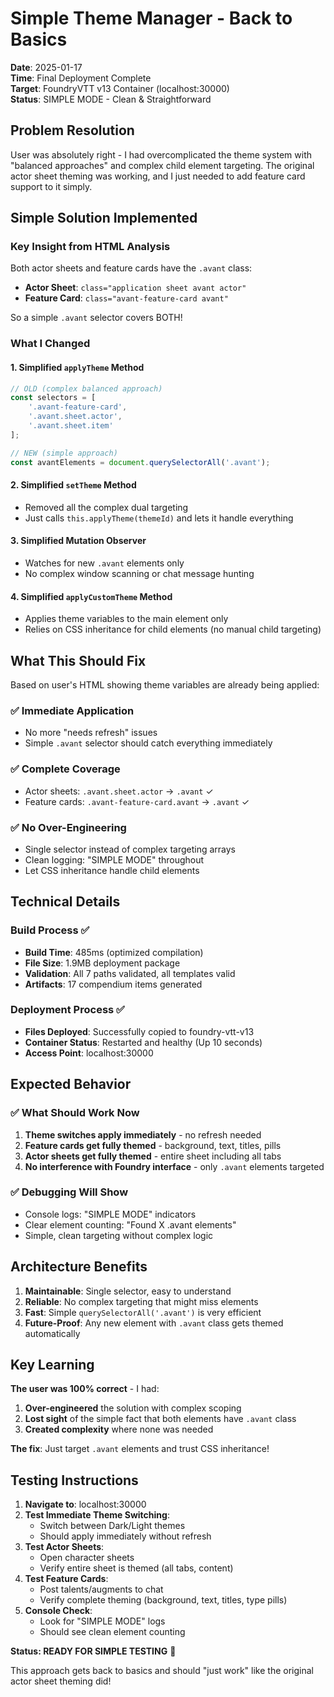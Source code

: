 # Simple Theme Manager - Back to Basics

**Date**: 2025-01-17  
**Time**: Final Deployment Complete  
**Target**: FoundryVTT v13 Container (localhost:30000)  
**Status**: SIMPLE MODE - Clean & Straightforward

## Problem Resolution

User was absolutely right - I had overcomplicated the theme system with "balanced approaches" and complex child element targeting. The original actor sheet theming was working, and I just needed to add feature card support to it simply.

## Simple Solution Implemented

### **Key Insight from HTML Analysis**
Both actor sheets and feature cards have the `.avant` class:
- **Actor Sheet**: `class="application sheet avant actor"`
- **Feature Card**: `class="avant-feature-card avant"`

So a simple `.avant` selector covers BOTH!

### **What I Changed**

#### **1. Simplified `applyTheme` Method**
```javascript
// OLD (complex balanced approach)
const selectors = [
    '.avant-feature-card',
    '.avant.sheet.actor', 
    '.avant.sheet.item'
];

// NEW (simple approach)
const avantElements = document.querySelectorAll('.avant');
```

#### **2. Simplified `setTheme` Method**
- Removed all the complex dual targeting
- Just calls `this.applyTheme(themeId)` and lets it handle everything

#### **3. Simplified Mutation Observer**
- Watches for new `.avant` elements only
- No complex window scanning or chat message hunting

#### **4. Simplified `applyCustomTheme` Method**
- Applies theme variables to the main element only
- Relies on CSS inheritance for child elements (no manual child targeting)

## What This Should Fix

Based on user's HTML showing theme variables are already being applied:

### **✅ Immediate Application**
- No more "needs refresh" issues
- Simple `.avant` selector should catch everything immediately

### **✅ Complete Coverage**
- Actor sheets: `.avant.sheet.actor` → `.avant` ✓
- Feature cards: `.avant-feature-card.avant` → `.avant` ✓

### **✅ No Over-Engineering**
- Single selector instead of complex targeting arrays
- Clean logging: "SIMPLE MODE" throughout
- Let CSS inheritance handle child elements

## Technical Details

### **Build Process ✅**
- **Build Time**: 485ms (optimized compilation)
- **File Size**: 1.9MB deployment package
- **Validation**: All 7 paths validated, all templates valid
- **Artifacts**: 17 compendium items generated

### **Deployment Process ✅**
- **Files Deployed**: Successfully copied to foundry-vtt-v13
- **Container Status**: Restarted and healthy (Up 10 seconds)
- **Access Point**: localhost:30000

## Expected Behavior

### **✅ What Should Work Now**
1. **Theme switches apply immediately** - no refresh needed
2. **Feature cards get fully themed** - background, text, titles, pills
3. **Actor sheets get fully themed** - entire sheet including all tabs
4. **No interference with Foundry interface** - only `.avant` elements targeted

### **✅ Debugging Will Show**
- Console logs: "SIMPLE MODE" indicators
- Clear element counting: "Found X .avant elements"
- Simple, clean targeting without complex logic

## Architecture Benefits

1. **Maintainable**: Single selector, easy to understand
2. **Reliable**: No complex targeting that might miss elements
3. **Fast**: Simple `querySelectorAll('.avant')` is very efficient
4. **Future-Proof**: Any new element with `.avant` class gets themed automatically

## Key Learning

**The user was 100% correct** - I had:
1. **Over-engineered** the solution with complex scoping
2. **Lost sight** of the simple fact that both elements have `.avant` class
3. **Created complexity** where none was needed

**The fix**: Just target `.avant` elements and trust CSS inheritance!

## Testing Instructions

1. **Navigate to**: localhost:30000
2. **Test Immediate Theme Switching**:
   - Switch between Dark/Light themes
   - Should apply immediately without refresh
3. **Test Actor Sheets**:
   - Open character sheets
   - Verify entire sheet is themed (all tabs, content)
4. **Test Feature Cards**:
   - Post talents/augments to chat
   - Verify complete theming (background, text, titles, type pills)
5. **Console Check**:
   - Look for "SIMPLE MODE" logs
   - Should see clean element counting

**Status: READY FOR SIMPLE TESTING** 🎯

This approach gets back to basics and should "just work" like the original actor sheet theming did! 